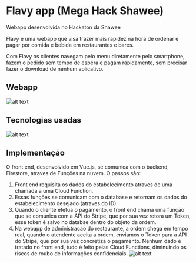 # Flavy app (Mega Hack Shawee)

Webapp desenvolvida no Hackaton da Shawee

Flavy é uma webapp que visa trazer mais rapidez na hora de ordenar e pagar por comida e bebida em restaurantes e bares.

Com Flavy os clientes navegam pelo menu diretamente pelo smartphone, fazem o pedido sem tempo de espera e pagam rapidamente, sem precisar fazer o download de nenhum aplicativo.

## Webapp 
![alt text](https://firebasestorage.googleapis.com/v0/b/flavy-app.appspot.com/o/Screenshot%202020-07-05%20at%2015.35.30.png?alt=media&token=d60c367f-e94b-4fd0-9d6d-5756ac6fc2ff)

## Tecnologias usadas
![alt text](https://firebasestorage.googleapis.com/v0/b/flavy-app.appspot.com/o/Screenshot%202020-07-05%20at%2015.42.48.png?alt=media&token=f8de99d3-9964-497b-b809-d6b964dd0b5f)


## Implementaçāo
O front end, desenvolvido em Vue.js, se comunica com o backend, Firestore, atraves de Funções na nuvem.
O passos sāo:
1. Front end requisita os dados do estabelecimento atraves de uma chamada a uma Cloud Function.
2. Essas funções se comunicam com o database e retornam os dados do estabelecimento desejado (atraves do ID)
3. Quando o cliente efetua o pagamento, o front end chama uma funçāo que se comunica com a API do Stripe, que por sua vez retora um Token, esse token é salvo no databse dentro do objeto da ordem.
4. Na webapp de administracao do restaurante, a ordem chega em tempo real, quando o atendente aceita a ordem, enviamos o Token para a API do Stripe, que por sua vez concretiza o pagamento.
Nenhum dado é tratado no front end, tudo é feito pelas Cloud Functions, diminuindo os riscos de roubo de informações confidenciais.
![alt text](https://firebasestorage.googleapis.com/v0/b/flavy-app.appspot.com/o/Screenshot%202020-07-05%20at%2016.52.04.png?alt=media&token=2456ed58-00ac-4bdf-941a-14b9977c2c93)
